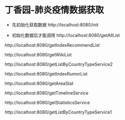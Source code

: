 # 丁香园-肺炎疫情数据获取
- 先初始化获取数据
http://localhost:8080/init

- 初始化数据后才能调用
http://localhost:8080/getAllList

http://localhost:8080/getIndexRecommendList

http://localhost:8080/getWikiList

http://localhost:8080/getListByCountryTypeService2

http://localhost:8080/getIndexRumorList

http://localhost:8080/getAreaStat

http://localhost:8080/getTimelineService

http://localhost:8080/getStatisticsService

http://localhost:8080/getListByCountryTypeService1
